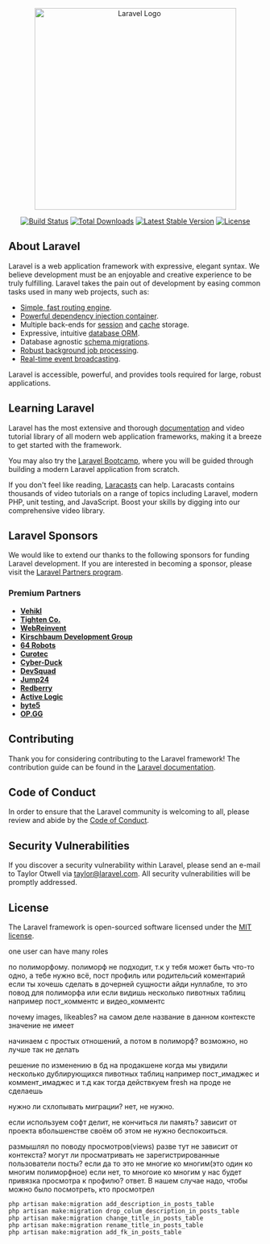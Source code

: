 <p align="center"><a href="https://laravel.com" target="_blank"><img src="https://raw.githubusercontent.com/laravel/art/master/logo-lockup/5%20SVG/2%20CMYK/1%20Full%20Color/laravel-logolockup-cmyk-red.svg" width="400" alt="Laravel Logo"></a></p>

<p align="center">
<a href="https://github.com/laravel/framework/actions"><img src="https://github.com/laravel/framework/workflows/tests/badge.svg" alt="Build Status"></a>
<a href="https://packagist.org/packages/laravel/framework"><img src="https://img.shields.io/packagist/dt/laravel/framework" alt="Total Downloads"></a>
<a href="https://packagist.org/packages/laravel/framework"><img src="https://img.shields.io/packagist/v/laravel/framework" alt="Latest Stable Version"></a>
<a href="https://packagist.org/packages/laravel/framework"><img src="https://img.shields.io/packagist/l/laravel/framework" alt="License"></a>
</p>

## About Laravel

Laravel is a web application framework with expressive, elegant syntax. We believe development must be an enjoyable and creative experience to be truly fulfilling. Laravel takes the pain out of development by easing common tasks used in many web projects, such as:

- [Simple, fast routing engine](https://laravel.com/docs/routing).
- [Powerful dependency injection container](https://laravel.com/docs/container).
- Multiple back-ends for [session](https://laravel.com/docs/session) and [cache](https://laravel.com/docs/cache) storage.
- Expressive, intuitive [database ORM](https://laravel.com/docs/eloquent).
- Database agnostic [schema migrations](https://laravel.com/docs/migrations).
- [Robust background job processing](https://laravel.com/docs/queues).
- [Real-time event broadcasting](https://laravel.com/docs/broadcasting).

Laravel is accessible, powerful, and provides tools required for large, robust applications.

## Learning Laravel

Laravel has the most extensive and thorough [documentation](https://laravel.com/docs) and video tutorial library of all modern web application frameworks, making it a breeze to get started with the framework.

You may also try the [Laravel Bootcamp](https://bootcamp.laravel.com), where you will be guided through building a modern Laravel application from scratch.

If you don't feel like reading, [Laracasts](https://laracasts.com) can help. Laracasts contains thousands of video tutorials on a range of topics including Laravel, modern PHP, unit testing, and JavaScript. Boost your skills by digging into our comprehensive video library.

## Laravel Sponsors

We would like to extend our thanks to the following sponsors for funding Laravel development. If you are interested in becoming a sponsor, please visit the [Laravel Partners program](https://partners.laravel.com).

### Premium Partners

- **[Vehikl](https://vehikl.com/)**
- **[Tighten Co.](https://tighten.co)**
- **[WebReinvent](https://webreinvent.com/)**
- **[Kirschbaum Development Group](https://kirschbaumdevelopment.com)**
- **[64 Robots](https://64robots.com)**
- **[Curotec](https://www.curotec.com/services/technologies/laravel/)**
- **[Cyber-Duck](https://cyber-duck.co.uk)**
- **[DevSquad](https://devsquad.com/hire-laravel-developers)**
- **[Jump24](https://jump24.co.uk)**
- **[Redberry](https://redberry.international/laravel/)**
- **[Active Logic](https://activelogic.com)**
- **[byte5](https://byte5.de)**
- **[OP.GG](https://op.gg)**

## Contributing

Thank you for considering contributing to the Laravel framework! The contribution guide can be found in the [Laravel documentation](https://laravel.com/docs/contributions).

## Code of Conduct

In order to ensure that the Laravel community is welcoming to all, please review and abide by the [Code of Conduct](https://laravel.com/docs/contributions#code-of-conduct).

## Security Vulnerabilities

If you discover a security vulnerability within Laravel, please send an e-mail to Taylor Otwell via [taylor@laravel.com](mailto:taylor@laravel.com). All security vulnerabilities will be promptly addressed.

## License

The Laravel framework is open-sourced software licensed under the [MIT license](https://opensource.org/licenses/MIT).


one user can have many roles

по полиморфому. полиморф не подходит, т.к у тебя может быть что-то одно, а тебе нужно всё, пост профиль или родительсий коментарий
если ты хочешь сделать в дочерней сущности айди нуллабле, то это повод для полиморфа или если видишь несколько пивотных таблиц например пост_комментс и видео_комментс

почему images, likeables? на самом деле название в данном контексте значение не имеет

начинаем с простых отношений, а потом в полиморф? возможно, но лучше так не делать 

решение по изменению в бд на продакшене когда мы увидили несколько дублирующихся пивотных таблиц например пост_имаджес и коммент_имаджес и т.д
как тогда действкуем fresh на проде не сделаешь

нужно ли схлопывать миграции? нет, не нужно.

если используем софт делит, не кончиться ли память? зависит от проекта вбольшенстве своём об этом не нужно беспокоиться.

размышлял по поводу просмотров(views)
разве тут не зависит от контекста?
могут ли просматривать не зарегистрированные пользователи посты? если да то это не многие ко многим(это один ко многим полиморфное) если нет, то многоие ко многим
у нас будет привязка просмотра к профилю?
ответ. В нашем случае надо, чтобы можно было посмотреть, кто просмотрел

```
php artisan make:migration add_description_in_posts_table
php artisan make:migration drop_colum_description_in_posts_table
php artisan make:migration change_title_in_posts_table
php artisan make:migration rename_title_in_posts_table
php artisan make:migration add_fk_in_posts_table
```

